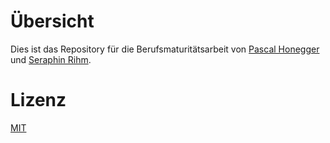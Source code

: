 # Übersicht
Dies ist das Repository für die Berufsmaturitätsarbeit von [Pascal Honegger](https://github.com/PascalHonegger) und [Seraphin Rihm](https://github.com/StarlordTheCoder).

# Lizenz
[MIT](/LICENSE)
